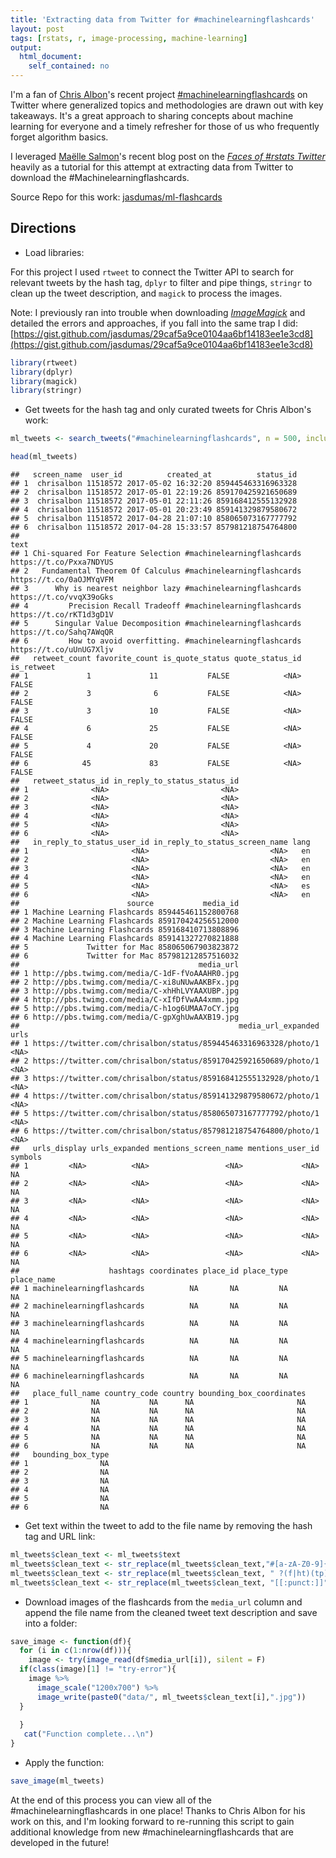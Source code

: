 ```yaml
---
title: 'Extracting data from Twitter for #machinelearningflashcards'
layout: post
tags: [rstats, r, image-processing, machine-learning]
output: 
  html_document: 
    self_contained: no
---
```




I'm a fan of [Chris Albon](https://chrisalbon.com/)'s recent project [#machinelearningflashcards](https://twitter.com/hashtag/machinelearningflashcards?src=hash) on Twitter where generalized topics and methodologies are drawn out with key takeaways. It's a great approach to sharing concepts about machine learning for everyone and a timely refresher for those of us who frequently forget algorithm basics.

I leveraged [Maëlle Salmon](https://github.com/maelle)'s recent blog post on the [*Faces of #rstats Twitter*](http://www.masalmon.eu/2017/03/19/facesofr/) heavily as a tutorial for this attempt at extracting data from Twitter to download the #Machinelearningflashcards.

Source Repo for this work: [jasdumas/ml-flashcards](https://github.com/jasdumas/ml-flashcards)


## Directions

- Load libraries:

For this project I used `rtweet` to connect the Twitter API to search for relevant tweets by the hash tag, `dplyr` to filter and pipe things, `stringr` to clean up the tweet description, and `magick` to process the images. 

Note: I previously ran into trouble when downloading [*ImageMagick*](https://www.imagemagick.org/script/index.php) and detailed the errors and approaches, if you fall into the same trap I did: [https://gist.github.com/jasdumas/29caf5a9ce0104aa6bf14183ee1e3cd8](https://gist.github.com/jasdumas/29caf5a9ce0104aa6bf14183ee1e3cd8)

```r
library(rtweet)
library(dplyr)
library(magick)
library(stringr)
```

- Get tweets for the hash tag and only curated tweets for Chris Albon's work: 

```r
ml_tweets <- search_tweets("#machinelearningflashcards", n = 500, include_rts = FALSE) %>% filter(screen_name == 'chrisalbon')
```


```r
head(ml_tweets)
```

```
##   screen_name  user_id          created_at          status_id
## 1  chrisalbon 11518572 2017-05-02 16:32:20 859445463316963328
## 2  chrisalbon 11518572 2017-05-01 22:19:26 859170425921650689
## 3  chrisalbon 11518572 2017-05-01 22:11:26 859168412555132928
## 4  chrisalbon 11518572 2017-05-01 20:23:49 859141329879580672
## 5  chrisalbon 11518572 2017-04-28 21:07:10 858065073167777792
## 6  chrisalbon 11518572 2017-04-28 15:33:57 857981218754764800
##                                                                                   text
## 1 Chi-squared For Feature Selection #machinelearningflashcards https://t.co/Pxxa7NDYUS
## 2   Fundamental Theorem Of Calculus #machinelearningflashcards https://t.co/0aOJMYqVFM
## 3      Why is nearest neighbor lazy #machinelearningflashcards https://t.co/vvqX39oGks
## 4         Precision Recall Tradeoff #machinelearningflashcards https://t.co/rKT1d3gD1V
## 5      Singular Value Decomposition #machinelearningflashcards https://t.co/Sahq7AWqQR
## 6         How to avoid overfitting. #machinelearningflashcards https://t.co/uUnUG7Xljv
##   retweet_count favorite_count is_quote_status quote_status_id is_retweet
## 1             1             11           FALSE            <NA>      FALSE
## 2             3              6           FALSE            <NA>      FALSE
## 3             3             10           FALSE            <NA>      FALSE
## 4             6             25           FALSE            <NA>      FALSE
## 5             4             20           FALSE            <NA>      FALSE
## 6            45             83           FALSE            <NA>      FALSE
##   retweet_status_id in_reply_to_status_status_id
## 1              <NA>                         <NA>
## 2              <NA>                         <NA>
## 3              <NA>                         <NA>
## 4              <NA>                         <NA>
## 5              <NA>                         <NA>
## 6              <NA>                         <NA>
##   in_reply_to_status_user_id in_reply_to_status_screen_name lang
## 1                       <NA>                           <NA>   en
## 2                       <NA>                           <NA>   en
## 3                       <NA>                           <NA>   en
## 4                       <NA>                           <NA>   en
## 5                       <NA>                           <NA>   es
## 6                       <NA>                           <NA>   en
##                        source           media_id
## 1 Machine Learning Flashcards 859445461152800768
## 2 Machine Learning Flashcards 859170424256512000
## 3 Machine Learning Flashcards 859168410713808896
## 4 Machine Learning Flashcards 859141327270821888
## 5             Twitter for Mac 858065067903823872
## 6             Twitter for Mac 857981212857516032
##                                        media_url
## 1 http://pbs.twimg.com/media/C-1dF-fVoAAAHR0.jpg
## 2 http://pbs.twimg.com/media/C-xi8uNUwAAKBFx.jpg
## 3 http://pbs.twimg.com/media/C-xhHhLVYAAXUBP.jpg
## 4 http://pbs.twimg.com/media/C-xIfDfVwAA4xmm.jpg
## 5 http://pbs.twimg.com/media/C-h1og6UMAA7oCY.jpg
## 6 http://pbs.twimg.com/media/C-gpXghUwAAXB19.jpg
##                                                 media_url_expanded urls
## 1 https://twitter.com/chrisalbon/status/859445463316963328/photo/1 <NA>
## 2 https://twitter.com/chrisalbon/status/859170425921650689/photo/1 <NA>
## 3 https://twitter.com/chrisalbon/status/859168412555132928/photo/1 <NA>
## 4 https://twitter.com/chrisalbon/status/859141329879580672/photo/1 <NA>
## 5 https://twitter.com/chrisalbon/status/858065073167777792/photo/1 <NA>
## 6 https://twitter.com/chrisalbon/status/857981218754764800/photo/1 <NA>
##   urls_display urls_expanded mentions_screen_name mentions_user_id symbols
## 1         <NA>          <NA>                 <NA>             <NA>      NA
## 2         <NA>          <NA>                 <NA>             <NA>      NA
## 3         <NA>          <NA>                 <NA>             <NA>      NA
## 4         <NA>          <NA>                 <NA>             <NA>      NA
## 5         <NA>          <NA>                 <NA>             <NA>      NA
## 6         <NA>          <NA>                 <NA>             <NA>      NA
##                    hashtags coordinates place_id place_type place_name
## 1 machinelearningflashcards          NA       NA         NA         NA
## 2 machinelearningflashcards          NA       NA         NA         NA
## 3 machinelearningflashcards          NA       NA         NA         NA
## 4 machinelearningflashcards          NA       NA         NA         NA
## 5 machinelearningflashcards          NA       NA         NA         NA
## 6 machinelearningflashcards          NA       NA         NA         NA
##   place_full_name country_code country bounding_box_coordinates
## 1              NA           NA      NA                       NA
## 2              NA           NA      NA                       NA
## 3              NA           NA      NA                       NA
## 4              NA           NA      NA                       NA
## 5              NA           NA      NA                       NA
## 6              NA           NA      NA                       NA
##   bounding_box_type
## 1                NA
## 2                NA
## 3                NA
## 4                NA
## 5                NA
## 6                NA
```

- Get text within the tweet to add to the file name by removing the hash tag and URL link: 

```r
ml_tweets$clean_text <- ml_tweets$text
ml_tweets$clean_text <- str_replace(ml_tweets$clean_text,"#[a-zA-Z0-9]{1,}", "") # remove the hashtag
ml_tweets$clean_text <- str_replace(ml_tweets$clean_text, " ?(f|ht)(tp)(s?)(://)(.*)[.|/](.*)", "") # remove the url link
ml_tweets$clean_text <- str_replace(ml_tweets$clean_text, "[[:punct:]]", "") # remove punctuation
```

- Download images of the flashcards from the `media_url` column and append the file name from the cleaned tweet text description and save into a folder:

```r
save_image <- function(df){
  for (i in c(1:nrow(df))){
    image <- try(image_read(df$media_url[i]), silent = F)
  if(class(image)[1] != "try-error"){
    image %>%
      image_scale("1200x700") %>%
      image_write(paste0("data/", ml_tweets$clean_text[i],".jpg"))
  }
 
  }
   cat("Function complete...\n")
}
```

- Apply the function:

```r
save_image(ml_tweets)
```


At the end of this process you can view all of the #machinelearningflashcards in one place! Thanks to Chris Albon for his work on this, and I'm looking forward to re-running this script to gain additional knowledge from new #machinelearningflashcards that are developed in the future! 


